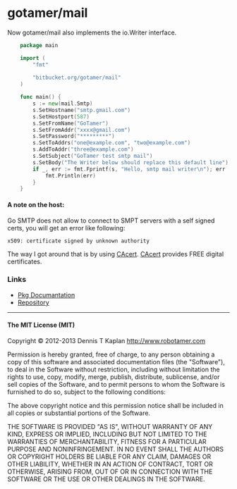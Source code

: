 gotamer/mail
============

Now gotamer/mail also implements the io.Writer interface.
 
```go
	package main

	import (
	    "fmt"
	    
	    "bitbucket.org/gotamer/mail"
	)

	func main() {
		s := new(mail.Smtp)
		s.SetHostname("smtp.gmail.com")
		s.SetHostport(587)
		s.SetFromName("GoTamer")
		s.SetFromAddr("xxxx@gmail.com")
		s.SetPassword("*********")
		s.SetToAddrs("one@example.com", "two@example.com")
		s.AddToAddr("three@example.com")
		s.SetSubject("GoTamer test smtp mail")
		s.SetBody("The Writer below should replace this default line")
		if _, err := fmt.Fprintf(s, "Hello, smtp mail writer\n"); err != nil {
			fmt.Println(err)
		}
	}
```

#### A note on the host:  
Go SMTP does not allow to connect to SMPT servers with a self signed certs, you will get an error like following:

	x509: certificate signed by unknown authority

The way I got around that is by using [CAcert][1]. [CAcert][1] provides FREE digital certificates.

### Links
 * [Pkg Documantation](http://go.pkgdoc.org/bitbucket.org/gotamer/mail "GoTamer Mail Pkg Documentation")
 * [Repository](https://bitbucket.org/gotamer/mail "GoTamer Mail Repository")


[1]: http://www.cacert.org  "CA Cert"
	


________________________________________________________

#### The MIT License (MIT)

Copyright © 2012-2013 Dennis T Kaplan <http://www.robotamer.com>

Permission is hereby granted, free of charge, to any person obtaining a copy of this software and associated documentation files (the "Software"), to deal in the Software without restriction, including without limitation the rights to use, copy, modify, merge, publish, distribute, sublicense, and/or sell copies of the Software, and to permit persons to whom the Software is furnished to do so, subject to the following conditions:

The above copyright notice and this permission notice shall be included in all copies or substantial portions of the Software.

THE SOFTWARE IS PROVIDED "AS IS", WITHOUT WARRANTY OF ANY KIND, EXPRESS OR IMPLIED, INCLUDING BUT NOT LIMITED TO THE WARRANTIES OF MERCHANTABILITY, FITNESS FOR A PARTICULAR PURPOSE AND NONINFRINGEMENT. IN NO EVENT SHALL THE AUTHORS OR COPYRIGHT HOLDERS BE LIABLE FOR ANY CLAIM, DAMAGES OR OTHER LIABILITY, WHETHER IN AN ACTION OF CONTRACT, TORT OR OTHERWISE, ARISING FROM, OUT OF OR IN CONNECTION WITH THE SOFTWARE OR THE USE OR OTHER DEALINGS IN THE SOFTWARE.
